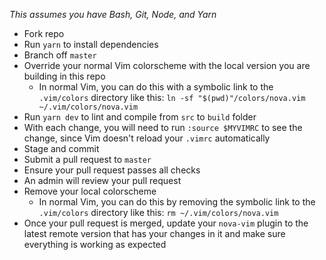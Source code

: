 _This assumes you have Bash, Git, Node, and Yarn_

- Fork repo
- Run `yarn` to install dependencies
- Branch off `master`
- Override your normal Vim colorscheme with the local version you are building in this repo
  - In normal Vim, you can do this with a symbolic link to the `.vim/colors` directory like this: `ln -sf "$(pwd)"/colors/nova.vim ~/.vim/colors/nova.vim`
- Run `yarn dev` to lint and compile from `src` to `build` folder
- With each change, you will need to run `:source $MYVIMRC` to see the change, since Vim doesn't reload your `.vimrc` automatically
- Stage and commit
- Submit a pull request to `master`
- Ensure your pull request passes all checks
- An admin will review your pull request
- Remove your local colorscheme
  - In normal Vim, you can do this by removing the symbolic link to the `.vim/colors` directory like this: `rm ~/.vim/colors/nova.vim`
- Once your pull request is merged, update your `nova-vim` plugin to the latest remote version that has your changes in it and make sure everything is working as expected
